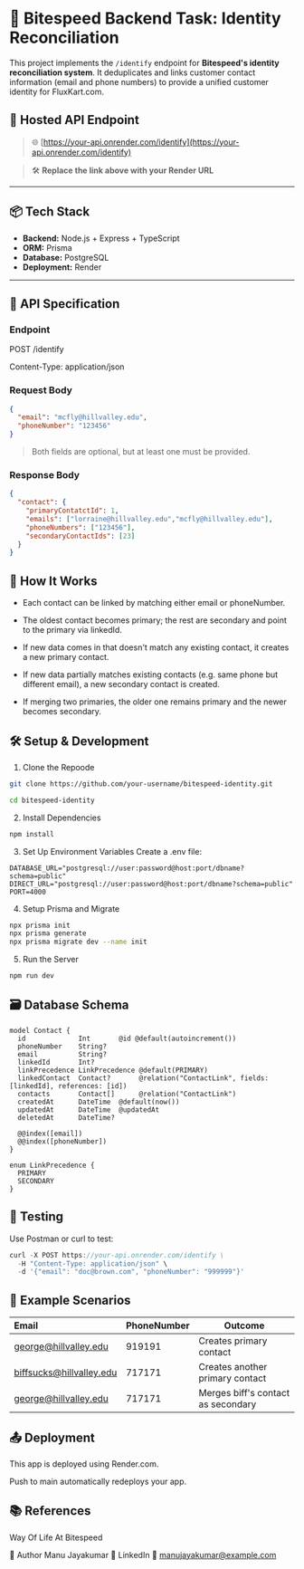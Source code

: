 # 🧠 Bitespeed Backend Task: Identity Reconciliation

This project implements the `/identify` endpoint for **Bitespeed's identity reconciliation system**. It deduplicates and links customer contact information (email and phone numbers) to provide a unified customer identity for FluxKart.com.

## 🔗 Hosted API Endpoint

> 🌐 [https://your-api.onrender.com/identify](https://your-api.onrender.com/identify)

> 🛠️ **Replace the link above with your Render URL**

---

## 📦 Tech Stack

- **Backend:** Node.js + Express + TypeScript
- **ORM:** Prisma
- **Database:** PostgreSQL
- **Deployment:** Render
---

## 📘 API Specification

### Endpoint

POST /identify 

Content-Type: application/json

### Request Body

```json
{
  "email": "mcfly@hillvalley.edu",
  "phoneNumber": "123456"
}
```

>Both fields are optional, but at least one must be provided.

### Response Body
```json
{
  "contact": {
    "primaryContatctId": 1,
    "emails": ["lorraine@hillvalley.edu","mcfly@hillvalley.edu"],
    "phoneNumbers": ["123456"],
    "secondaryContactIds": [23]
  }
}
```
## 🧠 How It Works

- Each contact can be linked by matching either email or phoneNumber.

- The oldest contact becomes primary; the rest are secondary and point to the primary via linkedId.

- If new data comes in that doesn't match any existing contact, it creates a new primary contact.

- If new data partially matches existing contacts (e.g. same phone but different email), a new secondary contact is created.

- If merging two primaries, the older one remains primary and the newer becomes secondary.

## 🛠️ Setup & Development

1. Clone the Repoode
```Bash
git clone https://github.com/your-username/bitespeed-identity.git

cd bitespeed-identity
```
2. Install Dependencies
```Bash
npm install
```
3. Set Up Environment Variables
Create a .env file:

```env
DATABASE_URL="postgresql://user:password@host:port/dbname?schema=public"
DIRECT_URL="postgresql://user:password@host:port/dbname?schema=public"
PORT=4000
```
4. Setup Prisma and Migrate
```bash
npx prisma init
npx prisma generate
npx prisma migrate dev --name init
```
5. Run the Server
```bash
npm run dev
```
## 🗃️ Database Schema
```prisma
model Contact {
  id             Int       @id @default(autoincrement())
  phoneNumber    String?   
  email          String?   
  linkedId       Int?      
  linkPrecedence LinkPrecedence @default(PRIMARY)
  linkedContact  Contact?       @relation("ContactLink", fields: [linkedId], references: [id])
  contacts       Contact[]      @relation("ContactLink")
  createdAt      DateTime  @default(now())
  updatedAt      DateTime  @updatedAt
  deletedAt      DateTime?

  @@index([email])
  @@index([phoneNumber])
}

enum LinkPrecedence {
  PRIMARY
  SECONDARY
}
```
## 🧪 Testing
Use Postman or curl to test:

```js
curl -X POST https://your-api.onrender.com/identify \
  -H "Content-Type: application/json" \
  -d '{"email": "doc@brown.com", "phoneNumber": "999999"}'
```
## 🧾 Example Scenarios

| Email |	PhoneNumber |	Outcome |
|:------|:------------|---------|
| george@hillvalley.edu	| 919191	| Creates primary contact |
| biffsucks@hillvalley.edu | 717171	| Creates another primary contact |
| george@hillvalley.edu	| 717171	| Merges biff's contact as secondary |

## 📤 Deployment
This app is deployed using Render.com.

Push to main automatically redeploys your app.

## 📚 References
Way Of Life At Bitespeed

🤝 Author
Manu Jayakumar
💼 LinkedIn
📧 manujayakumar@example.com

